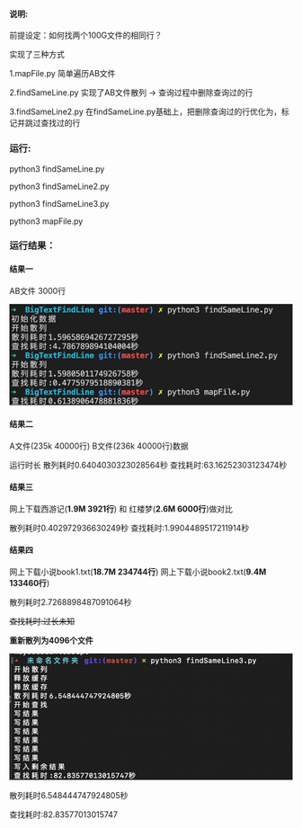 #### 说明:
前提设定：如何找两个100G文件的相同行？

实现了三种方式

1.mapFile.py 简单遍历AB文件

2.findSameLine.py 实现了AB文件散列 -> 查询过程中删除查询过的行

3.findSameLine2.py 在findSameLine.py基础上，把删除查询过的行优化为，标记并跳过查找过的行


### 运行:

python3 findSameLine.py

python3 findSameLine2.py

python3 findSameLine3.py

python3 mapFile.py


### 运行结果：

#### 结果一

AB文件 3000行

![image](https://github.com/1036875207/BigTextFindLine/blob/master/images/1589521940280.jpg)

#### 结果二

A文件(235k 40000行) B文件(236k 40000行)数据

运行时长
散列耗时0.6404030323028564秒
查找耗时:63.16252303123474秒

#### 结果三

网上下载西游记(**1.9M 3921行**) 和 红楼梦(**2.6M 6000行**)做对比

散列耗时0.402972936630249秒
查找耗时:1.9904489517211914秒

#### 结果四

网上下载小说book1.txt(**18.7M 234744行**) 网上下载小说book2.txt(**9.4M 133460行**)

散列耗时2.7268898487091064秒

~~查找耗时:过长未知~~

**重新散列为4096个文件**

![image](https://github.com/1036875207/BigTextFindLine/blob/master/images/2020-05-17.jpg)

散列耗时6.548444747924805秒

查找耗时:82.83577013015747